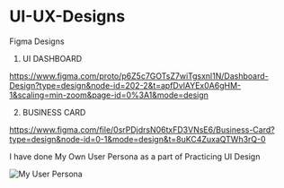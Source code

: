 # UI-UX-Designs

Figma Designs

1. UI DASHBOARD

https://www.figma.com/proto/p6Z5c7GOTsZ7wiTgsxnl1N/Dashboard-Design?type=design&node-id=202-2&t=apfDvlAYEx0A6gHM-1&scaling=min-zoom&page-id=0%3A1&mode=design

2. BUSINESS CARD

https://www.figma.com/file/0srPDjdrsN06txFD3VNsE6/Business-Card?type=design&node-id=0-1&mode=design&t=8uKC4ZuxaQTWh3rQ-0

I have done My Own User Persona as a part of Practicing UI Design

![My User Persona ](https://github.com/AngelKA00/UI-UX-Designs/assets/135215939/7d012787-9092-45d0-bf5c-d88e8eff9d1d)




